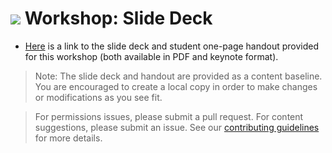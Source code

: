 # ![](https://ga-dash.s3.amazonaws.com/production/assets/logo-9f88ae6c9c3871690e33280fcf557f33.png) Workshop: Slide Deck

- [Here](https://drive.google.com/drive/u/0/folders/0B0TTz0OuJ8siZzZxMlpfS3l4a2c) is a link to the slide deck and student one-page handout provided for this workshop (both available in PDF and keynote format).

> Note: The slide deck and handout are provided as a content baseline. You are encouraged to create a local copy in order to make changes or modifications as you see fit.

> For permissions issues, please submit a pull request. For content suggestions, please submit an issue. See our [contributing guidelines](contributing.md) for more details.
